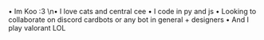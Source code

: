 • Im Koo :3
\n• I love cats and central cee 
• I code in py and js
• Looking to collaborate on discord cardbots or any bot in general + designers
• And I play valorant LOL
<!---
KookieDookie7/KookieDookie7 is a ✨ special ✨ repository because its `README.md` (this file) appears on your GitHub profile.
You can click the Preview link to take a look at your changes.
--->
